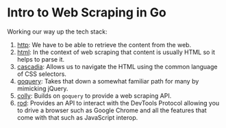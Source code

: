 # Intro to Web Scraping in Go

Working our way up the tech stack:

1. [http](https://github.com/nnutter/intro-to-web-scraping-in-go/blob/master/internal/http): We have to be able to retrieve the content from the web.
2. [html](https://github.com/nnutter/intro-to-web-scraping-in-go/blob/master/internal/html): In the context of web scraping that content is usually HTML so it helps to parse it.
3. [cascadia](https://github.com/nnutter/intro-to-web-scraping-in-go/blob/master/internal/cascadia): Allows us to navigate the HTML using the common language of CSS selectors.
4. [goquery](https://github.com/nnutter/intro-to-web-scraping-in-go/blob/master/internal/goquery): Takes that down a somewhat familiar path for many by mimicking jQuery.
5. [colly](https://github.com/nnutter/intro-to-web-scraping-in-go/blob/master/internal/colly): Builds on `goquery` to provide a web scraping API.
6. [rod](https://github.com/nnutter/intro-to-web-scraping-in-go/blob/master/internal/rod): Provides an API to interact with the DevTools Protocol allowing you to drive a browser such as Google Chrome and all the features that come with that such as JavaScript interop.
